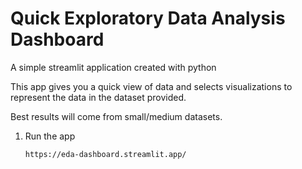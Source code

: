 # Quick Exploratory Data Analysis Dashboard

A simple streamlit application created with python

This app gives you a quick view of data and selects visualizations to represent the data in the dataset provided.

Best results will come from small/medium datasets.

1. Run the app

   ```
   https://eda-dashboard.streamlit.app/
   ```
